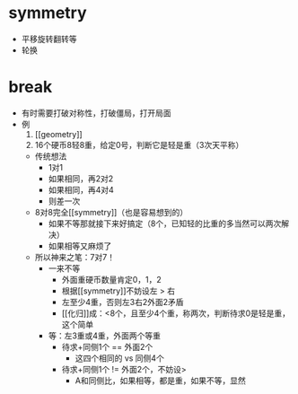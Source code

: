 # symmetry
- 平移旋转翻转等
- 轮换
# break
- 有时需要打破对称性，打破僵局，打开局面
- 例
  1. [[geometry]]
  2. 16个硬币8轻8重，给定0号，判断它是轻是重（3次天平称）
    - 传统想法
      - 1对1
      - 如果相同，再2对2
      - 如果相同，再4对4
      - 则差一次
    - 8对8完全[[symmetry]]（也是容易想到的）
      - 如果不等那就接下来好搞定（8个，已知轻的比重的多当然可以两次解决）
      - 如果相等又麻烦了
    - 所以神来之笔：7对7！
      - 一来不等
        - 外面重硬币数量肯定0，1，2
        - 根据[[symmetry]]不妨设左 > 右
        - 左至少4重，否则左3右2外面2矛盾
        - [[化归]]成：<8个，且至少4个重，称两次，判断待求0是轻是重，这个简单
      - 等：左3重或4重，外面两个等重
        - 待求+同侧1个 == 外面2个
          - 这四个相同的 vs 同侧4个
        - 待求+同侧1个 != 外面2个，不妨设>
          - A和同侧比，如果相等，都是重，如果不等，显然
